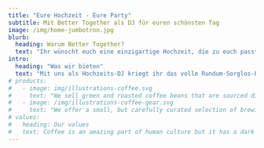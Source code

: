 ```yaml
---
title: "Eure Hochzeit - Eure Party"
subtitle: Mit Better Together als DJ für euren schönsten Tag
image: /img/home-jumbotron.jpg
blurb:
  heading: Warum Better Together?
  text: "Ihr wünscht euch eine einzigartige Hochzeit, die zu euch passt und einfach Spaß macht? Ihr wollt ein entspanntes House-Set zu eurer Gartenparty? Oder zu euren Lieblingsliedern bis in die frühen Morgenstunden abzappeln, quer durch die Hits der letzten Jahrzehnte? Oder außer Hip Hop nichts aus den Boxen kommen lassen? Dazu braucht ihr Leute, die nicht nur was von Musik verstehen, sondern auch feinfühlig auf eure Bedürfnisse eingehen. Wir geben Hand in Hand mit euch alles dafür, eure Hochzeit zu einem unvergesslichen Erlebnis zu machen - ganz genau so, wie ihr sie euch vorstellt. Wir achten auf eine passende Musikauswahl, die euch und eure Gäste die Tanzfläche stürmen lässt. Die richtige Musik zur richtigen Zeit. Zusammen kreieren wir eure legendäre Party!"
intro:
  heading: "Was wir bieten"
  text: "Mit uns als Hochzeits-DJ kriegt ihr das volle Rundum-Sorglos-Paket: In einem Kennenlerngespräch stimmen wir mit euch den Stil eurer Party und eure musikalischen Vorlieben und No-Gos ab. Am Hochzeitstag kommen wir mit allem, was man für eine gelungene Party braucht: DJ Equimpent, passender Audio- und Lichttechnik - und natürlich mit bester Laune 💃🕺"
# products:
#   - image: img/illustrations-coffee.svg
#     text: "We sell green and roasted coffee beans that are sourced directly from independent farmers and farm cooperatives. We’re proud to offer a variety of coffee beans grown with great care for the environment and local communities. Check our post or contact us directly for current availability."
#   - image: /img/illustrations-coffee-gear.svg
#     text: "We offer a small, but carefully curated selection of brewing gear and tools for every taste and experience level. No matter if you roast your own beans or just bought your first french press, you’ll find a gadget to fall in love with in our shop."
# values:
#   heading: Our values
#   text: Coffee is an amazing part of human culture but it has a dark side too – one of colonialism and mindless abuse of natural resources and human lives. We want to turn this around and return the coffee trade to the drink’s exhilarating, empowering and unifying nature.
---
```

